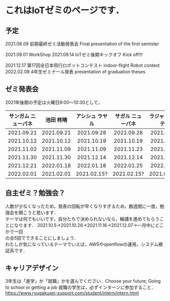 # これはIoTゼミのページです．

## 予定

2021.08.09 前期最終ゼミ活動発表会  Final presentation of the first semister

2021.09.01 WorkShop
2021.09.14 IoTゼミ後期キックオフ  Kick off!!!


2021.12.17 第17回全日本飛行ロボットコンテスト  indoor-flight Robot contest  
2022.02.08 4年生ゼミナール発表 presentation of graduation theses  

## ゼミ発表会
2021年後期の予定は火曜日9:00～10:30として，  

| サンガム ニューパネ | 池田 柊晴 |アシシュ ラヤル| サガル ニューパネ | ラジャン ブーテル |
|  :---:| :---: |  :---: |  :---: |  :---: |
| 2021.09.21| 2021.09.21|2021.09.28| 2021.09.28 | 2021.09.28 |
| 2021.10.12  | 2021.10.12  |2021.10.19 | 2021.10.19  | 2021.11.02  |
| 2021.11.02  | 2021.11.09  |2021.11.09 | 2021.11.23  | 2021.11.23  |
| 2021.11.30  | 2021.11.30  |2021.12.14 | 2021.12.14  | 2021.12.21  |
| 2021.12.21  | 2022.01.18  |2022.01.18 | 2022.01.25  | 2022.01.25 |
| 2022.02.01  | 2021.02.01  |2021.02.15? | 2021.02.15?  | 2021.02.15? |
  
## 自主ゼミ？勉強会？
人数が少なくなったため，発表の回転が早くなりすぎるため，数週間に一度，勉強会を開こうと思います．  
テーマは何でもいいです，自分たちで決められないなら，輪講を進めてもらうことになります．
2021.10.5→2021.10.26→2021.11.16→2021.12.07→一月中にどこかで一回  
の全5回でできることにしましょう．  
わたしが気になっているテーマでいえば，AWSやopenflowの運用，システム検証系です．  

## キャリアデザイン
3年生は「進学」か「就職」かを選んでください．Choose your future; Going to school or getting a job
就職の学生は，必ずインターンに参加すること．
https://www.ryugakusei-support.com/student/intern/intern.html
